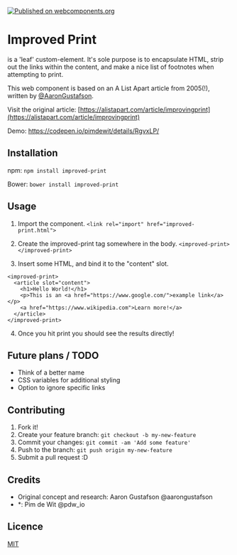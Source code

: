 [![Published on webcomponents.org](https://img.shields.io/badge/webcomponents.org-published-blue.svg)](https://www.webcomponents.org/element/pimdewit/improved-print)

# Improved Print

<improved-print> is a 'leaf' custom-element. It's sole purpose is to encapsulate HTML, strip out the links within the content, and make a nice list of footnotes when attempting to print.

This web component is based on an A List Apart article from 2005(!), written by [@AaronGustafson](https://twitter.com/AaronGustafson).

Visit the original article: [https://alistapart.com/article/improvingprint](https://alistapart.com/article/improvingprint)

Demo: https://codepen.io/pimdewit/details/RgvxLP/


## Installation

npm:
`npm install improved-print`

Bower:
`bower install improved-print`


## Usage

1. Import the component.
`<link rel="import" href="improved-print.html">`

2. Create the improved-print tag somewhere in the body.
`<improved-print></improved-print>`

3. Insert some HTML, and bind it to the "content" slot.
```
<improved-print>
  <article slot="content">
    <h1>Hello World!</h1>
    <p>This is an <a href="https://www.google.com/">example link</a></p>
    <a href="https://www.wikipedia.com">Learn more!</a>
  </article>
</improved-print>
```

4. Once you hit print you should see the results directly!


## Future plans / TODO

- Think of a better name
- CSS variables for additional styling
- Option to ignore specific links


## Contributing

1. Fork it!
2. Create your feature branch: `git checkout -b my-new-feature`
3. Commit your changes: `git commit -am 'Add some feature'`
4. Push to the branch: `git push origin my-new-feature`
5. Submit a pull request :D


## Credits

- Original concept and research: Aaron Gustafson @aarongustafson
- *: Pim de Wit @pdw_io

## Licence

[MIT](https://github.com/PimdeWit/improved-print/blob/master/LICENSE)
